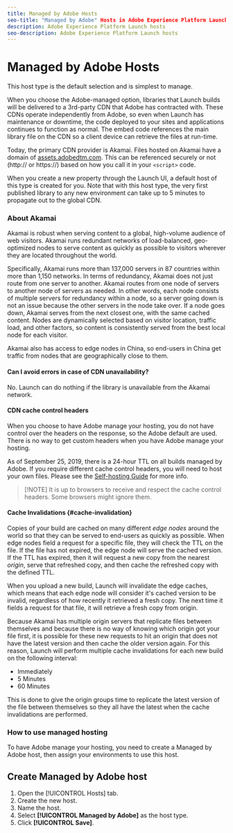 ```yaml
---
title: Managed by Adobe Hosts
seo-title: "Managed by Adobe" Hosts in Adobe Experience Platform Launch
description: Adobe Experience Platform Launch hosts
seo-description: Adobe Experience Platform Launch hosts
---
```


# Managed by Adobe Hosts

This host type is the default selection and is simplest to manage.

When you choose the Adobe-managed option, libraries that Launch builds will be delivered to a 3rd-party CDN that Adobe has contracted with. These CDNs operate independently from Adobe, so even when Launch has maintenance or downtime, the code deployed to your sites and applications continues to function as normal. The embed code references the main library file on the CDN so a client device can retrieve the files at run-time.

Today, the primary CDN provider is Akamai. Files hosted on Akamai have a domain of [assets.adobedtm.com](https://assets.adobedtm.com). This can be referenced securely or not (http:// or https://) based on how you call it in your `<script>` code.

When you create a new property through the Launch UI, a default host of this type is created for you. Note that with this host type, the very first published library to any new environment can take up to 5 minutes to propagate out to the global CDN.

### About Akamai

Akamai is robust when serving content to a global, high-volume audience of web visitors. Akamai runs redundant networks of load-balanced, geo-optimized nodes to serve content as quickly as possible to visitors wherever they are located throughout the world.

Specifically, Akamai runs more than 137,000 servers in 87 countries within more than 1,150 networks. In terms of redundancy, Akamai does not just route from one server to another. Akamai routes from one node of servers to another node of servers as needed. In other words, each node consists of multiple servers for redundancy within a node, so a server going down is not an issue because the other servers in the node take over. If a node goes down, Akamai serves from the next closest one, with the same cached content. Nodes are dynamically selected based on visitor location, traffic load, and other factors, so content is consistently served from the best local node for each visitor.

Akamai also has access to edge nodes in China, so end-users in China get traffic from nodes that are geographically close to them.

#### Can I avoid errors in case of CDN unavailability?

No. Launch can do nothing if the library is unavailable from the Akamai network.

#### CDN cache control headers

When you choose to have Adobe manage your hosting, you do not have control over the headers on the response, so the Adobe default are used. There is no way to get custom headers when you have Adobe manage your hosting.

As of September 25, 2019, there is a 24-hour TTL on all builds managed by Adobe.  If you require different cache control headers, you will need to host your own files.  Please see the [Self-hosting Guide](launch-reference/publishing/hosts/self-hosting-libraries.md) for more info.

>[!NOTE]  It is up to browsers to receive and respect the cache control headers. Some browsers might ignore them.

#### Cache Invalidations {#cache-invalidation}

Copies of your build are cached on many different *edge nodes* around the world so that they can be served to end-users as quickly as possible.  When edge nodes field a request for a specific file, they will check the TTL on the file.  If the file has not expired, the edge node will serve the cached version.  If the TTL has expired, then it will request a new copy from the nearest *origin*, serve that refreshed copy, and then cache the refreshed copy with the defined TTL.

When you upload a new build, Launch will invalidate the edge caches, which means that each edge node will consider it's cached version to be invalid, regardless of how recently it retrieved a fresh copy.  The next time it fields a request for that file, it will retrieve a fresh copy from origin.

Because Akamai has multiple origin servers that replicate files between themselves and because there is no way of knowing which origin got your file first, it is possible for these new requests to hit an origin that does not have the latest version and then cache the older version again.  For this reason, Launch will perform multiple cache invalidations for each new build on the following interval:

* Immediately
* 5 Minutes
* 60 Minutes

This is done to give the origin groups time to replicate the latest version of the file between themselves so they all have the latest when the cache invalidations are performed.

### How to use managed hosting

To have Adobe manage your hosting, you need to create a Managed by Adobe host, then assign your environments to use this host.

## Create Managed by Adobe host

1. Open the [!UICONTROL Hosts] tab.
1. Create the new host.
1. Name the host.
1. Select **[!UICONTROL Managed by Adobe]** as the host type.
1. Click **[!UICONTROL Save]**.